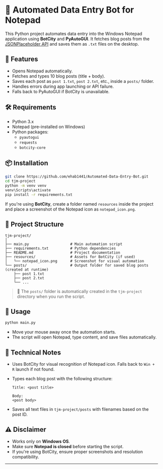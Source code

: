 # 📝 Automated Data Entry Bot for Notepad

This Python project automates data entry into the Windows Notepad application using **BotCity** and **PyAutoGUI**. It fetches blog posts from the [JSONPlaceholder API](https://jsonplaceholder.typicode.com/guide/) and saves them as `.txt` files on the desktop.

## 🚀 Features

- Opens Notepad automatically.
- Fetches and types 10 blog posts (title + body).
- Saves each post as `post 1.txt`, `post 2.txt`, etc., inside a `posts/` folder.
- Handles errors during app launching or API failure.
- Falls back to PyAutoGUI if BotCity is unavailable.

## 🛠️ Requirements

- Python 3.x
- Notepad (pre-installed on Windows)
- Python packages:
  - `pyautogui`
  - `requests`
  - `botcity-core`

## 📦 Installation

```bash
git clone https://github.com/ehab1441/Automated-Data-Entry-Bot.git
cd tjm-project
python -m venv venv
venv\Scripts\activate
pip install -r requirements.txt
````

If you're using **BotCity**, create a folder named `resources` inside the project and place a screenshot of the Notepad icon as `notepad_icon.png`.

## 📁 Project Structure

```
tjm-project/
│
├── main.py                   # Main automation script
├── requirements.txt          # Python dependencies
├── README.md                 # Project documentation
├── resources/                # Assets for BotCity (if used)
│   └── notepad_icon.png      # Screenshot for visual automation
└── posts/                    # Output folder for saved blog posts (created at runtime)
    ├── post 1.txt
    ├── post 2.txt
    └── ...
```

> 📝 The `posts/` folder is automatically created in the `tjm-project` directory when you run the script.

## 📜 Usage

```bash
python main.py
```

* Move your mouse away once the automation starts.
* The script will open Notepad, type content, and save files automatically.

## 🧠 Technical Notes

* Uses BotCity for visual recognition of Notepad icon. Falls back to `Win + R` launch if not found.

* Types each blog post with the following structure:

  ```
  Title: <post title>

  Body:
  <post body>
  ```

* Saves all text files in `tjm-project/posts` with filenames based on the post ID.

## ⚠️ Disclaimer

* Works only on **Windows OS**.
* Make sure **Notepad is closed** before starting the script.
* If you're using BotCity, ensure proper screenshots and resolution compatibility.

---
